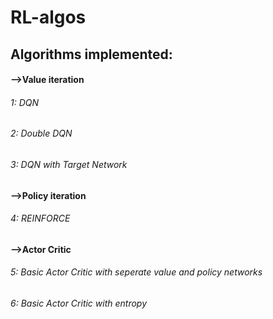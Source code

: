 # RL-algos
<h2> Algorithms implemented: </h2>
<h4> -->Value iteration </h4>
<h6> 1: DQN </h6>
<h6> 2: Double DQN </h6>
<h6> 3: DQN with Target Network </h6>
<h4> -->Policy iteration </h4>
<h6> 4: REINFORCE </h6>
<h4> -->Actor Critic </h4>
<h6> 5: Basic Actor Critic with seperate value and policy networks </h6>
<h6> 6: Basic Actor Critic with entropy </h6>